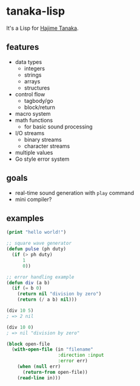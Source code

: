 # tanaka-lisp

It's a Lisp for [Hajime Tanaka](https://oddtaxi.fandom.com/wiki/Hajime_Tanaka).

## features

- data types
    - integers
    - strings
    - arrays
    - structures
- control flow
    - tagbody/go
    - block/return
- macro system
- math functions
    - for basic sound processing
- I/O streams
    - binary streams
    - character streams
- multiple values
- Go style error system

## goals

- real-time sound generation with `play` command
- mini compiler?

## examples

```lisp
(print "hello world!")
```

```lisp
;; square wave generator
(defun pulse (ph duty)
  (if (> ph duty)
      1
      0))
```

```lisp
;; error handling example
(defun div (a b)
  (if (= b 0)
    (return nil "division by zero")
    (return (/ a b) nil)))

(div 10 5)
; => 2 nil

(div 10 0)
; => nil "division by zero"
```

```lisp
(block open-file
  (with-open-file (in "filename"
                   :direction :input
                   :error err)
    (when (null err)
      (return-from open-file))
    (read-line in)))
```
